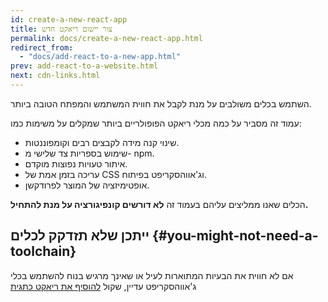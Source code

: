 ```yaml
---
id: create-a-new-react-app
title: צור יישום ריאקט חדש
permalink: docs/create-a-new-react-app.html
redirect_from:
  - "docs/add-react-to-a-new-app.html"
prev: add-react-to-a-website.html
next: cdn-links.html
---
```


השתמש בכלים משולבים על מנת לקבל את חווית המשתמש והמפתח הטובה ביותר.

עמוד זה מסביר על כמה מכלי ריאקט הפופולריים ביותר שמקלים על משימות כמו:

* שינוי קנה מידה לקבצים רבים וקומפוננטות.
* שימוש בספריות צד שלישי מ- npm.
* איתור טעויות נפוצות מוקדם.
* עריכה בזמן אמת של CSS וג'אווהסקריפט בפיתוח.
* אופטימיזציה של המוצר לפרודקשן.

הכלים שאנו ממליצים עליהם בעמוד זה **לא דורשים קונפיגורציה על מנת להתחיל.**

## ייתכן שלא תזדקק לכלים {#you-might-not-need-a-toolchain}

אם לא חווית את הבעיות המתוארות לעיל או שאינך מרגיש בנוח להשתמש בכלי ג'אווהסקריפט עדיין, שקול [להוסיף את ריאקט כתגית <script> בדף HTML](/docs/add-react-to-a-website.html), עם [או בלי JSX](/docs/add-react-to-a-website.html#optional-try-react-with-jsx).

זוהי גם **הדרך הקלה ביותר לשלב את ריאקט עם אתר קיים.** תמיד קיימת האפשרות להוסיף כלים גמישים יותר אם אתה מרגיש שזה יכול לעזור!

## כלים מומלצים {#recommended-toolchains}

המפתחים של ריאקט ממליצים על הפתרונות הבאים:

- אם אתה **לומד ריאקט** או **יוצר [יישום דף יחיד](/docs/glossary.html#single-page-application)** השתמש ב- [Create React App](#create-react-app).
- אם אתה בונה **אתר server-rendered עם Node.js**, נסה את [Next.js](#nextjs).
- אם אתה בונה **אתר סטטי מבוסס תוכן**, נסה את [Gatsby](#gatsby).
- אתה אתה בונה **ספריית קומפוננטות** או **משלב עם קוד קיים**, נסה [נסה כלים גמישים יותר](#more-flexible-toolchains).

### Create React App {#create-react-app}

[Create React App](https://github.com/facebookincubator/create-react-app) יוצר סביבה נוחה למטרת **למידה של ריאקט**, וסביבה זו היא הדרך הטובה ביותר להתחיל לבנות **[יישום דף יחיד](/docs/glossary.html#single-page-application) חדש** בריאקט.

Create React App מארגן לך את סביבת העבודה כך שתוכל להשתמש בפיצ'רים החדשים ביותר של ג'אווהסקריפט, מספק חווית מפתח נחמדה, ועושה אופטימיזציה על היישום שלך בשביל פרודקשן.
תצטרך להתקין גרסה 6 ומעלה של Node ו- 5.2 ומעלה של npm. על מנת ליצור פרויקט, הרץ:

```bash
npx create-react-app my-app
cd my-app
npm start
```

>הערה
>
>`npx` בשורה הראשונה זה לא שגיאת כתיב – זה [כלי הרצת חבילות שמגיע עם npm 5.2+](https://medium.com/@maybekatz/introducing-npx-an-npm-package-runner-55f7d4bd282b).

Create React App לא מטפל ב- backend או במסדי נתונים, הוא רק יוצר פרונט-אנד גמיש, שניתן להשתמש בו עם כל backend שנרצה. מאחורי הקלעים, הוא משתמש ב- [Babel](https://babeljs.io/) ו- [webpack](https://webpack.js.org/), אבל אין צורך לדעת עליהם.

כשאתה מוכן להעלות לפרודקשן, הרצת `npm run build` ייצור גרסה יעילה של היישום שלך בתיקיית ה- `build`. ניתן ללמוד עוד על Create React App מה- [README שלו](https://github.com/facebookincubator/create-react-app#create-react-app-) ו- [מדריך המשתמש](https://github.com/facebookincubator/create-react-app/blob/master/packages/react-scripts/template/README.md#table-of-contents).

### Next.js {#nextjs}

[Next.js](https://nextjs.org/) הוא פריימוורק פופולרי וקל(מבחינת גודל) ל**יישומים סטטים ו- server-rendered** הנבנים עם ריאקט. הוא מכיל **פתרונות עיצוב וניתוב**, ומניח שאתה משתמש ב- [Node.js](https://nodejs.org/) כסביבת שרת.

למד על Next.js [מהמדריך הרשמי](https://nextjs.org/learn/).

### Gatsby {#gatsby}

[Gatsby](https://www.gatsbyjs.org/) הוא הדרך הכי טובה ליצירת **אתרים סטטים* עם ריאקט. הוא נותן לך להשתמש בקומפוננטות ריאקט, אבל פולט HTML ו- CSS שרונדרו מבעוד מועד על מנת להבטיח זמני טעינה מהירים.

למד על Gatsby [מהמדריך הרשמי](https://www.gatsbyjs.org/docs/) [ומגלריה של ערכות התחלה](https://www.gatsbyjs.org/docs/gatsby-starters/).

### עוד כלים גמישים {#more-flexible-toolchains}

הכלים הבאים מציעים יותר גמישות ובחירה. אנו ממליצים עליהם למשתמשים מתקדמים יותר:

- **[Neutrino](https://neutrinojs.org/)** משלב את הכוח של [webpack](https://webpack.js.org/) עם הפשטות של presets, ומכיל preset [ליישומי ריאקט](https://neutrinojs.org/packages/react/) [וקומפוננטות ריאקט](https://neutrinojs.org/packages/react-components/).

- **[nwb](https://github.com/insin/nwb)** מעולה במיוחד [להעלאת קומפוננטות ריאקט ל- npm](https://github.com/insin/nwb/blob/master/docs/guides/ReactComponents.md#developing-react-components-and-libraries-with-nwb). [הוא יכול לשמש](https://github.com/insin/nwb/blob/master/docs/guides/ReactApps.md#developing-react-apps-with-nwb) ליצירת יישומי ריאקט גם. 

- **[Parcel](https://parceljs.org/)** הוא יישום מהיר, נטול קונפיגורציות שמשמש כ- bundler [ועובד עם ריאקט](https://parceljs.org/recipes.html#react).

- **[Razzle](https://github.com/jaredpalmer/razzle)** הוא פרייוורק שמשמש ל- server-rendering ולא דורש קונפיגורציה, אך מציע יותר גמישות מ- Next.js.

## יצירת כלי מאפס {#creating-a-toolchain-from-scratch}

בדרך כלל כלי ג'אווהסקריפט מכיל:

* **מנהל חבילות**, כמו [Yarn](https://yarnpkg.com/) או [npm](https://www.npmjs.com/). נותן לך אפשרות להתקין או לעדכן בקלות חבילות צד שלישי.

* **bundler**, כמו [webpack](https://webpack.js.org/) או [Parcel](https://parceljs.org/). נותן לך לכתוב קוד מודולרי ולקבץ אותו לחבילות קטנות על מנת לשפר זמני טעינה.

* **compiler** כמו [Babel](https://babeljs.io/). נותן לך לכתוב קוד ג'אווהסקריפט מודרני שעדיין עובד בדפדפנים ישנים.

אם אתה מעדיף לתכנן את הכלי שלך מאפס, [קרא את המדריך הזה](https://blog.usejournal.com/creating-a-react-app-from-scratch-f3c693b84658) שיוצר מחדש כמה מהפונקציונליות של Create React App.

אל תשכח לבדוק שהכלי שלך [מתוכנן באופן נכון לפרודקשן](/docs/optimizing-performance.html#use-the-production-build).
